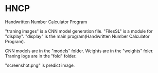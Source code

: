 # HNCP
Handwritten Number Calculator Program

"traning images" is a CNN model generation file.
"FilesSL" is a module for "display".
"display" is the main program(Handwritten Number Calculator Program).

CNN models are in the "models" folder.
Weights are in the "weights" foler.
Traning logs are in the "fold" folder.

"screenshot.png" is predict image.
